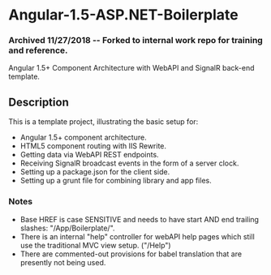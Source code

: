 # Angular-1.5-ASP.NET-Boilerplate
### Archived 11/27/2018 -- Forked to internal work repo for training and reference.

Angular 1.5+ Component Architecture with WebAPI and SignalR back-end template.

## Description
This is a template project, illustrating the basic setup for:

* Angular 1.5+ component architecture.
* HTML5 component routing with IIS Rewrite.
* Getting data via WebAPI REST endpoints.
* Receiving SignalR broadcast events in the form of a server clock.
* Setting up a package.json for the client side.
* Setting up a grunt file for combining library and app files.

### Notes
* Base HREF is case SENSITIVE and needs to have start AND end trailing slashes: "/App/Boilerplate/".
* There is an internal "help" controller for webAPI help pages which still use the traditional MVC view setup. ("/Help")
* There are commented-out provisions for babel translation that are presently not being used.
